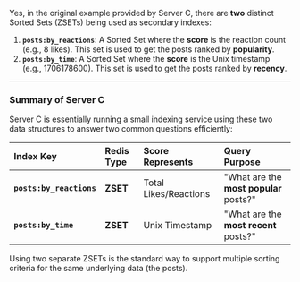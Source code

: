 Yes, in the original example provided by Server C, there are **two** distinct Sorted Sets (ZSETs) being used as secondary indexes:

1.  **`posts:by_reactions`**: A Sorted Set where the **score** is the reaction count (e.g., $8$ likes). This set is used to get the posts ranked by **popularity**.
2.  **`posts:by_time`**: A Sorted Set where the **score** is the Unix timestamp (e.g., $1706178600$). This set is used to get the posts ranked by **recency**.

***

### Summary of Server C

Server C is essentially running a small indexing service using these two data structures to answer two common questions efficiently:

| Index Key | Redis Type | Score Represents | Query Purpose |
| :--- | :--- | :--- | :--- |
| **`posts:by_reactions`** | **ZSET** | Total Likes/Reactions | "What are the **most popular** posts?" |
| **`posts:by_time`** | **ZSET** | Unix Timestamp | "What are the **most recent** posts?" |

Using two separate ZSETs is the standard way to support multiple sorting criteria for the same underlying data (the posts).
